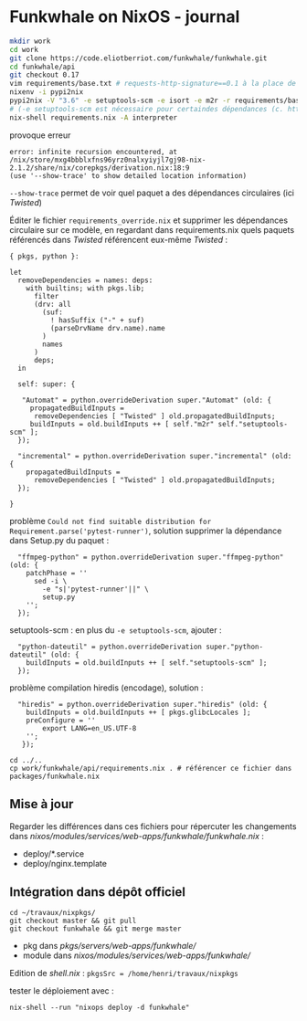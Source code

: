 # Funkwhale on NixOS - journal

```bash
mkdir work
cd work 
git clone https://code.eliotberriot.com/funkwhale/funkwhale.git
cd funkwhale/api
git checkout 0.17
vim requirements/base.txt # requests-http-signature==0.1 à la place de git+https://github.com/EliotBerriot/requests-http-signature.git@signature-header-support
nixenv -i pypi2nix
pypi2nix -V "3.6" -e setuptools-scm -e isort -e m2r -r requirements/base.txt -E "postgresql libffi openssl openldap cyrus_sasl pkgconfig libjpeg openjpeg zlib libtiff freetype lcms2 libwebp tcl"
# (-e setuptools-scm est nécessaire pour certaindes dépendances (c. https://github.com/garbas/pypi2nix/issues/217)) tester avec:
nix-shell requirements.nix -A interpreter

```
provoque erreur 
```
error: infinite recursion encountered, at /nix/store/mxg4bbblxfns96yrz0nalxyiyjl7gj98-nix-2.1.2/share/nix/corepkgs/derivation.nix:18:9
(use '--show-trace' to show detailed location information)
```
`--show-trace` permet de voir quel paquet a des dépendances circulaires (ici _Twisted_)

Éditer le fichier `requirements_override.nix` et supprimer les dépendances circulaire sur ce modèle, en regardant dans requirements.nix quels paquets référencés dans _Twisted_ référencent eux-même _Twisted_ :

```
{ pkgs, python }:

let 
  removeDependencies = names: deps:
    with builtins; with pkgs.lib;
      filter
      (drv: all
        (suf:
          ! hasSuffix ("-" + suf)
          (parseDrvName drv.name).name
        )
        names
      )
      deps;
  in 

  self: super: {

   "Automat" = python.overrideDerivation super."Automat" (old: {
     propagatedBuildInputs =
      removeDependencies [ "Twisted" ] old.propagatedBuildInputs;
     buildInputs = old.buildInputs ++ [ self."m2r" self."setuptools-scm" ];
  });

  "incremental" = python.overrideDerivation super."incremental" (old: {
    propagatedBuildInputs =
      removeDependencies [ "Twisted" ] old.propagatedBuildInputs;
  });

}
```

problème `Could not find suitable distribution for Requirement.parse('pytest-runner')`, solution supprimer la dépendance dans Setup.py du paquet :

```
  "ffmpeg-python" = python.overrideDerivation super."ffmpeg-python" (old: {
    patchPhase = ''
      sed -i \
        -e "s|'pytest-runner'||" \
        setup.py
    '';
  });

```

setuptools-scm : en plus du `-e setuptools-scm`, ajouter :

```
  "python-dateutil" = python.overrideDerivation super."python-dateutil" (old: {
    buildInputs = old.buildInputs ++ [ self."setuptools-scm" ];
  });
```


problème compilation hiredis (encodage), solution : 
```
  "hiredis" = python.overrideDerivation super."hiredis" (old: {
    buildInputs = old.buildInputs ++ [ pkgs.glibcLocales ];
    preConfigure = ''
        export LANG=en_US.UTF-8
    '';
   });

```

```
cd ../..
cp work/funkwhale/api/requirements.nix . # référencer ce fichier dans packages/funkwhale.nix
```

## Mise à jour

Regarder les différences dans ces fichiers pour répercuter les changements dans _nixos/modules/services/web-apps/funkwhale/funkwhale.nix_ :
- deploy/*.service
- deploy/nginx.template

## Intégration dans dépôt officiel

```
cd ~/travaux/nixpkgs/
git checkout master && git pull
git checkout funkwhale && git merge master
```

- pkg dans _pkgs/servers/web-apps/funkwhale/_
- module dans _nixos/modules/services/web-apps/funkwhale/_

Edition de _shell.nix_ : `pkgsSrc = /home/henri/travaux/nixpkgs`

tester le déploiement avec : 
```
nix-shell --run "nixops deploy -d funkwhale"
```



